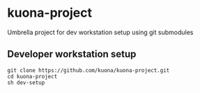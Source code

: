 # kuona-project
Umbrella project for dev workstation setup using git submodules


## Developer workstation setup

	git clone https://github.com/kuona/kuona-project.git
	cd kuona-project
	sh dev-setup



	
